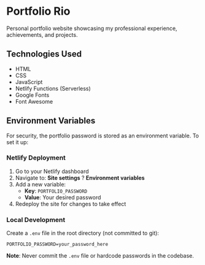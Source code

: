 # Portfolio Rio

Personal portfolio website showcasing my professional experience, achievements, and projects.

## Technologies Used
- HTML
- CSS
- JavaScript
- Netlify Functions (Serverless)
- Google Fonts
- Font Awesome

## Environment Variables

For security, the portfolio password is stored as an environment variable. To set it up:

### Netlify Deployment
1. Go to your Netlify dashboard
2. Navigate to: **Site settings** ? **Environment variables**
3. Add a new variable:
   - **Key**: `PORTFOLIO_PASSWORD`
   - **Value**: Your desired password
4. Redeploy the site for changes to take effect

### Local Development
Create a `.env` file in the root directory (not committed to git):
```
PORTFOLIO_PASSWORD=your_password_here
```

**Note**: Never commit the `.env` file or hardcode passwords in the codebase.
